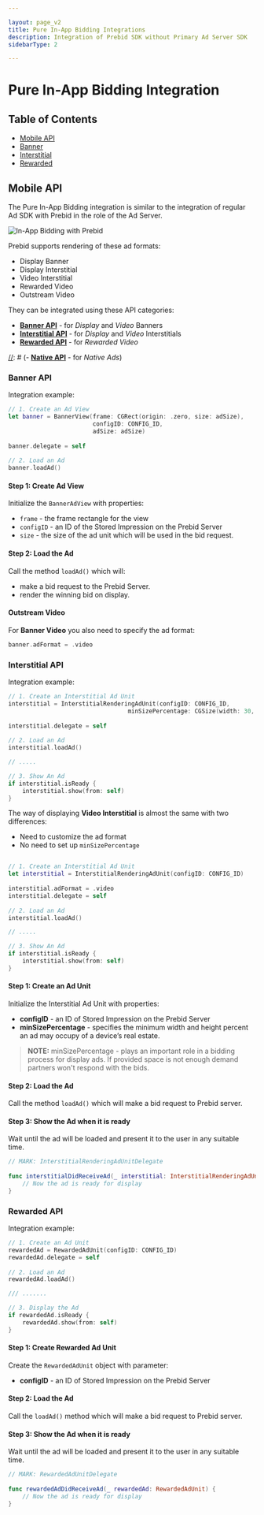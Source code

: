```yaml
---

layout: page_v2
title: Pure In-App Bidding Integrations
description: Integration of Prebid SDK without Primary Ad Server SDK
sidebarType: 2

---
```


# Pure In-App Bidding Integration

## Table of Contents

- [Mobile API](#mobile-api)
- [Banner](#banner-api)
- [Interstitial](#interstitial-api)
- [Rewarded](#rewarded-api)

## Mobile API

The Pure In-App Bidding integration is similar to the integration of regular Ad SDK with Prebid in the role of the Ad Server.

![In-App Bidding with Prebid](/assets/images/prebid-mobile/modules/rendering/Prebid-In-App-Bidding-Overview-Pure-Prebid.png)

Prebid supports rendering of these ad formats:

- Display Banner
- Display Interstitial
- Video Interstitial
- Rewarded Video
- Outstream Video

[//]: # (- Native)

They can be integrated using these API categories:

- [**Banner API**](#banner-api) - for *Display* and *Video* Banners
- [**Interstitial API**](#interstitial-api) - for *Display* and *Video* Interstitials
- [**Rewarded API**](#rewarded-api) - for *Rewarded Video*

[//]: # (- [**Native API**](ios-sdk-integration-pb-native.html) - for *Native Ads*)

### Banner API

Integration example:

``` swift
// 1. Create an Ad View
let banner = BannerView(frame: CGRect(origin: .zero, size: adSize),
                        configID: CONFIG_ID,
                        adSize: adSize)
    
banner.delegate = self
    
// 2. Load an Ad
banner.loadAd()
```

#### Step 1: Create Ad View

Initialize the `BannerAdView` with properties:

- `frame` - the frame rectangle for the view
- `configID` - an ID of the Stored Impression on the Prebid Server
- `size` - the size of the ad unit which will be used in the bid request.

#### Step 2: Load the Ad

Call the method `loadAd()` which will:

- make a bid request to the Prebid Server.
- render the winning bid on display.

#### Outstream Video

For **Banner Video** you also need to specify the ad format:

``` swift
banner.adFormat = .video
```

### Interstitial API

Integration example:

``` swift
// 1. Create an Interstitial Ad Unit
interstitial = InterstitialRenderingAdUnit(configID: CONFIG_ID,
                                  minSizePercentage: CGSize(width: 30, height: 30))
    
interstitial.delegate = self
    
// 2. Load an Ad
interstitial.loadAd()

// .....

// 3. Show An Ad
if interstitial.isReady {
    interstitial.show(from: self)
}

```

The way of displaying **Video Interstitial** is almost the same with two differences:

- Need to customize the ad format
- No need to set up `minSizePercentage`

``` swift

// 1. Create an Interstitial Ad Unit
let interstitial = InterstitialRenderingAdUnit(configID: CONFIG_ID)
    
interstitial.adFormat = .video
interstitial.delegate = self
    
// 2. Load an Ad
interstitial.loadAd()

// .....

// 3. Show An Ad
if interstitial.isReady {
    interstitial.show(from: self)
}

```

#### Step 1: Create an Ad Unit


Initialize the Interstitial Ad Unit with properties:
    
- **configID** - an ID of Stored Impression on the Prebid Server
- **minSizePercentage** - specifies the minimum width and height percent an ad may occupy of a device’s real estate.

> **NOTE:** minSizePercentage - plays an important role in a bidding process for display ads. If provided space is not enough demand partners won't respond with the bids.

#### Step 2: Load the Ad

Call the method `loadAd()` which will make a bid request to Prebid server.


#### Step 3: Show the Ad when it is ready

Wait until the ad will be loaded and present it to the user in any suitable time.

``` swift
// MARK: InterstitialRenderingAdUnitDelegate
    
func interstitialDidReceiveAd(_ interstitial: InterstitialRenderingAdUnit) {
    // Now the ad is ready for display
}
```

### Rewarded API

Integration example:

``` swift
// 1. Create an Ad Unit
rewardedAd = RewardedAdUnit(configID: CONFIG_ID)
rewardedAd.delegate = self
    
// 2. Load an Ad
rewardedAd.loadAd()

/// .......

// 3. Display the Ad
if rewardedAd.isReady {
    rewardedAd.show(from: self)
}
```


#### Step 1: Create Rewarded Ad Unit

Create the `RewardedAdUnit` object with parameter:

- **configID** - an ID of Stored Impression on the Prebid Server

#### Step 2: Load the Ad

Call the `loadAd()` method which will make a bid request to Prebid server.

#### Step 3: Show the Ad when it is ready

Wait until the ad will be loaded and present it to the user in any suitable time.

``` swift
// MARK: RewardedAdUnitDelegate
    
func rewardedAdDidReceiveAd(_ rewardedAd: RewardedAdUnit) {
    // Now the ad is ready for display
}   
```